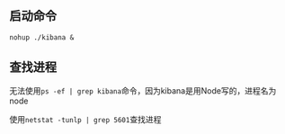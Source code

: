 ## 启动命令

`nohup ./kibana &`

## 查找进程

无法使用`ps -ef | grep kibana`命令，因为kibana是用Node写的，进程名为node

使用`netstat -tunlp | grep 5601`查找进程